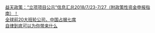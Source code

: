   
[益天政策：“立项项目公示”信息汇总2018/7/23-7/27（附政策性资金申报指南）！](http://www.dianyue.me/archives/278/4iq699fc0reb9s0i/)  
[全球前20大班轮公司，中国占据七席](http://www.dianyue.me/archives/947/1ibfio819otn76e4/)  
[自律到底可以为你带来什么](http://www.dianyue.me/archives/872/oab8zdqirqfiig5b/)